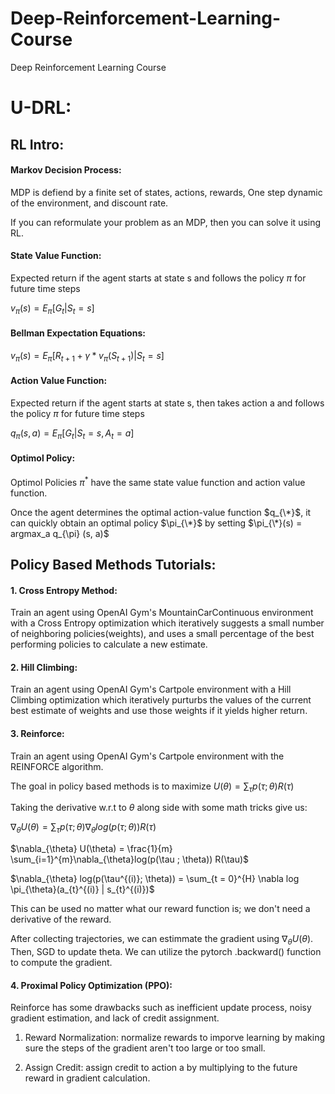 
# Deep-Reinforcement-Learning-Course
Deep Reinforcement Learning Course


# U-DRL:

## RL Intro:
#### Markov Decision Process: 

MDP is defiend by a finite set of states, actions, rewards, One step dynamic of the environment, and discount rate.

If you can reformulate your problem as an MDP, then you can solve it using RL.


#### State Value Function: 

Expected return if the agent starts at state s and follows the policy $\pi$ for future time steps

$v_{\pi} (s) = E_{\pi}[G_{t} | S_{t} = s]$


#### Bellman Expectation Equations: 

$v_{\pi}(s) = E_{\pi}[R_{t+1} + \gamma*v_{\pi}(S_{t+1}) | S_{t} = s]$


#### Action Value Function: 

Expected return if the agent starts at state s, then takes action a and follows the policy $\pi$ for future time steps

$q_{\pi} (s, a) = E_{\pi}[G_{t} | S_{t} = s, A_{t} = a]$


#### Optimol Policy: 

Optimol Policies $\pi^{*}$ have the same state value function and action value function.

Once the agent determines the optimal action-value function $q_{\*}$, it can quickly obtain an optimal policy $\pi_{\*}$ by setting
$\pi_{\*}(s) = argmax_a q_{\pi} (s, a)$

 




## Policy Based Methods Tutorials:

#### 1. Cross Entropy Method: 

Train an agent using OpenAI Gym's MountainCarContinuous environment with a Cross Entropy optimization which iteratively suggests a small number of neighboring policies(weights), and uses a small percentage 
of the best performing policies to calculate a new estimate.

#### 2. Hill Climbing: 

Train an agent using OpenAI Gym's Cartpole environment with a Hill Climbing optimization which iteratively purturbs the values of the current best estimate of weights and use those weights if it yields higher return.


#### 3. Reinforce:
  
Train an agent using OpenAI Gym's Cartpole environment with the REINFORCE algorithm.

The goal in policy based methods is to maximize $U(\theta) = \sum_{\tau} p(\tau ; \theta) R(\tau)$

Taking the derivative w.r.t to $\theta$ along side with some math tricks give us: 

$\nabla_{\theta} U(\theta) = \sum_{\tau} p(\tau ; \theta) \nabla_{\theta}log(p(\tau ; \theta)) R(\tau)$

$\nabla_{\theta} U(\theta) = \frac{1}{m} \sum_{i=1}^{m}\nabla_{\theta}log(p(\tau ; \theta)) R(\tau)$

$\nabla_{\theta} log(p(\tau^{(i)}; \theta)) = \sum_{t = 0}^{H} \nabla log \pi_{\theta}(a_{t}^{(i)} | s_{t}^{(i)})$


This can be used no matter what our reward function is; we don't need a derivative of the reward.

After collecting trajectories, we can estimmate the gradient using $\nabla_{\theta} U(\theta)$. Then, SGD to update theta. We can utilize the pytorch .backward() function to compute the gradient. 


#### 4. Proximal Policy Optimization (PPO):

Reinforce has some drawbacks such as inefficient update process, noisy gradient estimation, and lack of credit assignment.


1. Reward Normalization: normalize rewards to imporve learning by making sure the steps of the gradient aren't too large or too small.

2. Assign Credit: assign credit to action a by multiplying to the future reward in gradient calculation.


















